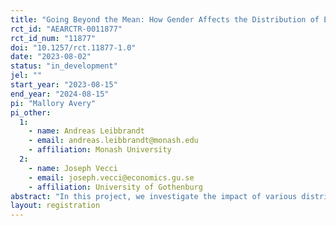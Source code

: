 ```yaml
---
title: "Going Beyond the Mean: How Gender Affects the Distribution of Evaluations and How the Distribution of Evaluations Affects Hiring Decisions"
rct_id: "AEARCTR-0011877"
rct_id_num: "11877"
doi: "10.1257/rct.11877-1.0"
date: "2023-08-02"
status: "in_development"
jel: ""
start_year: "2023-08-15"
end_year: "2024-08-15"
pi: "Mallory Avery"
pi_other:
  1:
    - name: Andreas Leibbrandt
    - email: andreas.leibbrandt@monash.edu
    - affiliation: Monash University
  2:
    - name: Joseph Vecci
    - email: joseph.vecci@economics.gu.se
    - affiliation: University of Gothenburg
abstract: "In this project, we investigate the impact of various distributional metrics of job applicants on the evaluation of applicants and their likelihood of being selected for hiring. We also study whether these distributional metrics have similar effects depending on the gender of the applicants and whether the gender of the applicants is known."
layout: registration
---
```


